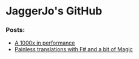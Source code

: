 # JaggerJo's GitHub

### Posts:
- [A 1000x in performance](https://gist.github.com/JaggerJo/6f1a7af9698ca54cdae443c0c260a98d)
- [Painless translations with F# and a bit of Magic](https://gist.github.com/JaggerJo/227f7ae53998974794b5e4245c2cc66b)
